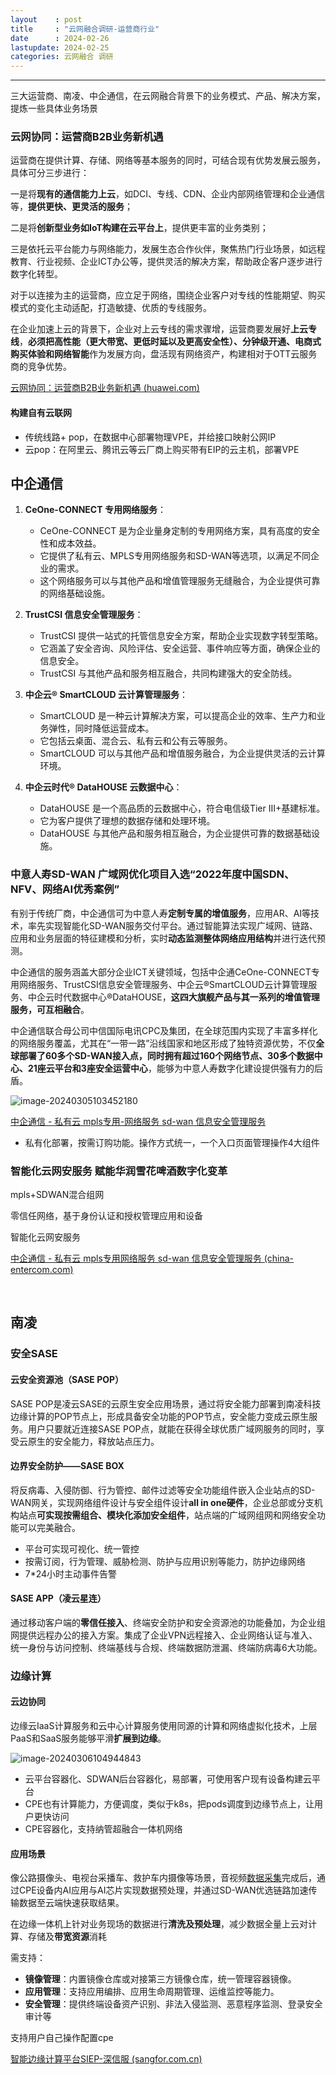 ```yaml
---
layout    : post
title     : "云网融合调研-运营商行业"
date      : 2024-02-26
lastupdate: 2024-02-25
categories: 云网融合 调研
---
```


----

三大运营商、南凌、中企通信，在云网融合背景下的业务模式、产品、解决方案，提炼一些具体业务场景



### 云网协同：运营商B2B业务新机遇

运营商在提供计算、存储、网络等基本服务的同时，可结合现有优势发展云服务，具体可分三步进行：

​	一是将**现有的通信能力上云**，如DCI、专线、CDN、企业内部网络管理和企业通信等，**提供更快、更灵活的服务**；

​	二是将**创新型业务如IoT构建在云平台上**，提供更丰富的业务类别；

​	三是依托云平台能力与网络能力，发展生态合作伙伴，聚焦热门行业场景，如远程教育、行业视频、企业ICT办公等，提供灵活的解决方案，帮助政企客户逐步进行数字化转型。

对于以连接为主的运营商，应立足于网络，围绕企业客户对专线的性能期望、购买模式的变化主动适配，打造敏捷、优质的专线服务。

在企业加速上云的背景下，企业对上云专线的需求骤增，运营商要发展好**上云专线**，**必须把高性能（更大带宽、更低时延以及更高安全性）、分钟级开通、电商式购买体验和网络智能**作为发展方向，盘活现有网络资产，构建相对于OTT云服务商的竞争优势。

[云网协同：运营商B2B业务新机遇 (huawei.com)](https://www.huawei.com/cn/huaweitech/publication/80/cloud-network-b2b)



#### 构建自有云联网

- 传统线路+ pop，在数据中心部署物理VPE，并给接口映射公网IP
- 云pop：在阿里云、腾讯云等云厂商上购买带有EIP的云主机，部署VPE



## 中企通信

1. **CeOne-CONNECT 专用网络服务**：

   - CeOne-CONNECT 是为企业量身定制的专用网络方案，具有高度的安全性和成本效益。
   - 它提供了私有云、MPLS专用网络服务和SD-WAN等选项，以满足不同企业的需求。
   - 这个网络服务可以与其他产品和增值管理服务无缝融合，为企业提供可靠的网络基础设施。

2. **TrustCSI 信息安全管理服务**：

   - TrustCSI 提供一站式的托管信息安全方案，帮助企业实现数字转型策略。
   - 它涵盖了安全咨询、风险评估、安全运营、事件响应等方面，确保企业的信息安全。
   - TrustCSI 与其他产品和服务相互融合，共同构建强大的安全防线。

3. **中企云® SmartCLOUD 云计算管理服务**：

   - SmartCLOUD 是一种云计算解决方案，可以提高企业的效率、生产力和业务弹性，同时降低运营成本。
   - 它包括云桌面、混合云、私有云和公有云等服务。
   - SmartCLOUD 可以与其他产品和增值服务融合，为企业提供灵活的云计算环境。

4. **中企云时代® DataHOUSE 云数据中心**：

   - DataHOUSE 是一个高品质的云数据中心，符合电信级Tier III+基建标准。
   - 它为客户提供了理想的数据存储和处理环境。
   - DataHOUSE 与其他产品和服务相互融合，为企业提供可靠的数据基础设施。 

   



### 中意人寿SD-WAN 广域网优化项目入选“2022年度中国SDN、NFV、网络AI优秀案例”

有别于传统厂商，中企通信可为中意人寿**定制专属的增值服务**，应用AR、AI等技术，率先实现智能化SD-WAN服务交付平台。通过智能算法实现广域网、链路、应用和业务层面的特征建模和分析，实时**动态监测整体网络应用结构**并进行迭代预测。

中企通信的服务涵盖大部分企业ICT关键领域，包括中企通CeOne-CONNECT专用网络服务、TrustCSI信息安全管理服务、中企云®SmartCLOUD云计算管理服务、中企云时代数据中心®DataHOUSE，**这四大旗舰产品与其一系列的增值管理服务，可互相融合**。

中企通信联合母公司中信国际电讯CPC及集团，在全球范围内实现了丰富多样化的网络服务覆盖，尤其在“一带一路”沿线国家和地区形成了独特资源优势，不仅**全球部署了60多个SD-WAN接入点，同时拥有超过160个网络节点、30多个数据中心、21座云平台和3座安全运营中心**，能够为中意人寿数字化建设提供强有力的后盾。

![image-20240305103452180](/assets/img/2024-02-18-cloud-net-conn-zh/image-20240305103452180.png)

[中企通信 - 私有云 mpls专用-网络服务 sd-wan 信息安全管理服务 ](https://www.china-entercom.com/News/9703)



- 私有化部署，按需订购功能。操作方式统一，一个入口页面管理操作4大组件



### 智能化云网安服务 赋能华润雪花啤酒数字化变革

mpls+SDWAN混合组网

零信任网络，基于身份认证和授权管理应用和设备

智能化云网安服务

[中企通信 - 私有云 mpls专用网络服务 sd-wan 信息安全管理服务⁤ (china-entercom.com)](https://www.china-entercom.com/resources-center-videospage_1027)

​             



## 南凌

### 安全SASE

#### 云安全资源池（SASE POP）

SASE POP是凌云SASE的云原生安全应用场景，通过将安全能力部署到南凌科技边缘计算的POP节点上，形成具备安全功能的POP节点，安全能力变成云原生服务。用户只要就近连接SASE POP点，就能在获得全球优质广域网服务的同时，享受云原生的安全能力，释放站点压力。

#### 边界安全防护——SASE BOX

将反病毒、入侵防御、行为管控、邮件过滤等安全功能组件嵌入企业站点的SD-WAN网关，实现网络组件设计与安全组件设计**all in one硬件**，企业总部或分支机构站点**可实现按需组合、模块化添加安全组件**，站点端的广域网组网和网络安全功能可以完美融合。

* 平台可实现可视化、统一管控
* 按需订阅，行为管理、威胁检测、防护与应用识别等能力，防护边缘网络
* 7*24小时主动事件告警

#### SASE APP（凌云星连）

通过移动客户端的**零信任接入**、终端安全防护和安全资源池的功能叠加，为企业组网提供远程办公的接入方案。集成了企业VPN远程接入、企业网络认证与准入、统一身份与访问控制、终端基线与合规、终端数据防泄漏、终端防病毒6大功能。 







### 边缘计算

#### 云边协同

边缘云IaaS计算服务和云中心计算服务使用同源的计算和网络虚拟化技术，上层PaaS和SaaS服务能够平滑**扩展到边缘**。

![image-20240306104944843](/assets/img/2024-02-18-cloud-net-conn-zh/image-20240306104944843.png)

- 云平台容器化、SDWAN后台容器化，易部署，可使用客户现有设备构建云平台
- CPE也有计算能力，方便调度，类似于k8s，把pods调度到边缘节点上，让用户更快访问
- CPE容器化，支持纳管超融合一体机网络



#### 应用场景

像公路摄像头、电视台采播车、救护车内摄像等场景，音视频[数据采集](https://cloud.tencent.com/solution/data-collect-and-label-service?from_column=20065&from=20065)完成后，通过CPE设备内AI应用与AI芯片实现数据预处理，并通过SD-WAN优选链路加速传输数据至云端快速获取结果。

在边缘一体机上针对业务现场的数据进行**清洗及预处理**，减少数据全量上云对计算、存储及**带宽资源**消耗



需支持：

- **镜像管理**：内置镜像仓库或对接第三方镜像仓库，统一管理容器镜像。
- **应用管理**：支持应用编排、应用生命周期管理、运维监控等能力。
- **安全管理**：提供终端设备资产识别、非法入侵监测、恶意程序监测、登录安全审计等

支持用户自己操作配置cpe

[智能边缘计算平台SIEP-深信服⁤ (sangfor.com.cn)](https://www.sangfor.com.cn/product-and-solution/sangfor-cloud/siep)
